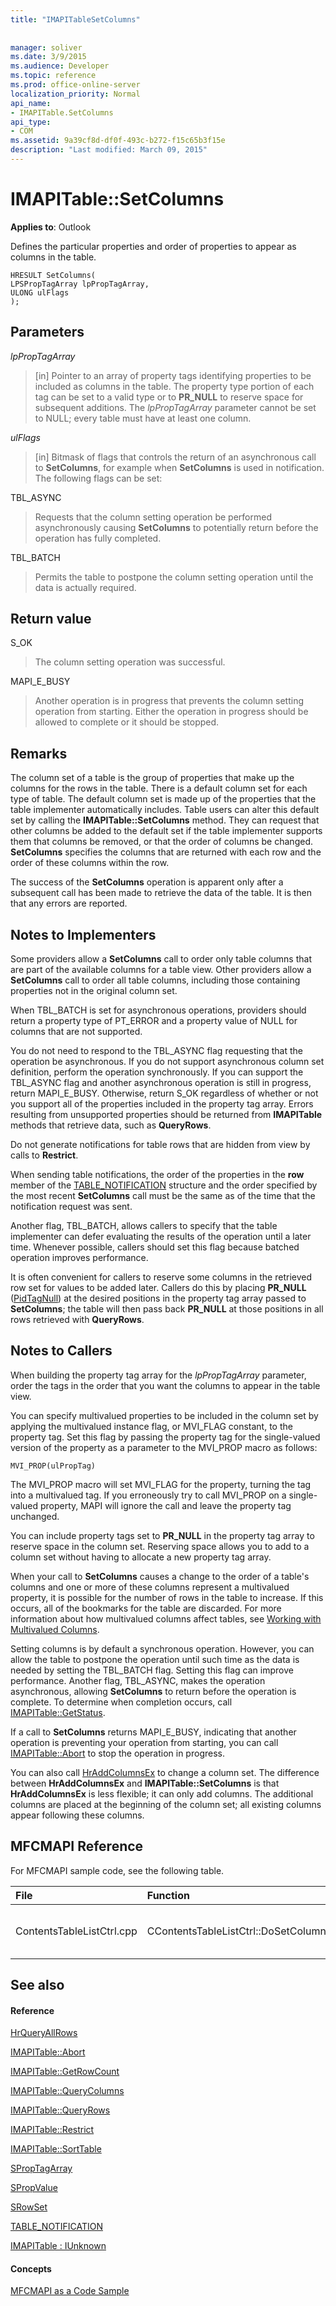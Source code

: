 ```yaml
---
title: "IMAPITableSetColumns"
 
 
manager: soliver
ms.date: 3/9/2015
ms.audience: Developer
ms.topic: reference
ms.prod: office-online-server
localization_priority: Normal
api_name:
- IMAPITable.SetColumns
api_type:
- COM
ms.assetid: 9a39cf8d-df0f-493c-b272-f15c65b3f15e
description: "Last modified: March 09, 2015"
---
```


# IMAPITable::SetColumns

  
  
**Applies to**: Outlook 
  
Defines the particular properties and order of properties to appear as columns in the table.
  
```
HRESULT SetColumns(
LPSPropTagArray lpPropTagArray,
ULONG ulFlags
);
```

## Parameters

 _lpPropTagArray_
  
> [in] Pointer to an array of property tags identifying properties to be included as columns in the table. The property type portion of each tag can be set to a valid type or to **PR_NULL** to reserve space for subsequent additions. The  _lpPropTagArray_ parameter cannot be set to NULL; every table must have at least one column. 
    
 _ulFlags_
  
> [in] Bitmask of flags that controls the return of an asynchronous call to **SetColumns**, for example when **SetColumns** is used in notification. The following flags can be set: 
    
TBL_ASYNC 
  
> Requests that the column setting operation be performed asynchronously causing **SetColumns** to potentially return before the operation has fully completed. 
    
TBL_BATCH 
  
> Permits the table to postpone the column setting operation until the data is actually required.
    
## Return value

S_OK 
  
> The column setting operation was successful.
    
MAPI_E_BUSY 
  
> Another operation is in progress that prevents the column setting operation from starting. Either the operation in progress should be allowed to complete or it should be stopped.
    
## Remarks

The column set of a table is the group of properties that make up the columns for the rows in the table. There is a default column set for each type of table. The default column set is made up of the properties that the table implementer automatically includes. Table users can alter this default set by calling the **IMAPITable::SetColumns** method. They can request that other columns be added to the default set if the table implementer supports them that columns be removed, or that the order of columns be changed. **SetColumns** specifies the columns that are returned with each row and the order of these columns within the row. 
  
The success of the **SetColumns** operation is apparent only after a subsequent call has been made to retrieve the data of the table. It is then that any errors are reported. 
  
## Notes to Implementers

Some providers allow a **SetColumns** call to order only table columns that are part of the available columns for a table view. Other providers allow a **SetColumns** call to order all table columns, including those containing properties not in the original column set. 
  
When TBL_BATCH is set for asynchronous operations, providers should return a property type of PT_ERROR and a property value of NULL for columns that are not supported.
  
You do not need to respond to the TBL_ASYNC flag requesting that the operation be asynchronous. If you do not support asynchronous column set definition, perform the operation synchronously. If you can support the TBL_ASYNC flag and another asynchronous operation is still in progress, return MAPI_E_BUSY. Otherwise, return S_OK regardless of whether or not you support all of the properties included in the property tag array. Errors resulting from unsupported properties should be returned from **IMAPITable** methods that retrieve data, such as **QueryRows**. 
  
Do not generate notifications for table rows that are hidden from view by calls to **Restrict**. 
  
When sending table notifications, the order of the properties in the **row** member of the [TABLE_NOTIFICATION](table_notification.md) structure and the order specified by the most recent **SetColumns** call must be the same as of the time that the notification request was sent. 
  
Another flag, TBL_BATCH, allows callers to specify that the table implementer can defer evaluating the results of the operation until a later time. Whenever possible, callers should set this flag because batched operation improves performance.
  
It is often convenient for callers to reserve some columns in the retrieved row set for values to be added later. Callers do this by placing **PR_NULL** ([PidTagNull](pidtagnull-canonical-property.md)) at the desired positions in the property tag array passed to **SetColumns**; the table will then pass back **PR_NULL** at those positions in all rows retrieved with **QueryRows**.
  
## Notes to Callers

When building the property tag array for the  _lpPropTagArray_ parameter, order the tags in the order that you want the columns to appear in the table view. 
  
You can specify multivalued properties to be included in the column set by applying the multivalued instance flag, or MVI_FLAG constant, to the property tag. Set this flag by passing the property tag for the single-valued version of the property as a parameter to the MVI_PROP macro as follows:
  
```
MVI_PROP(ulPropTag)

```

The MVI_PROP macro will set MVI_FLAG for the property, turning the tag into a multivalued tag. If you erroneously try to call MVI_PROP on a single-valued property, MAPI will ignore the call and leave the property tag unchanged. 
  
You can include property tags set to **PR_NULL** in the property tag array to reserve space in the column set. Reserving space allows you to add to a column set without having to allocate a new property tag array. 
  
When your call to **SetColumns** causes a change to the order of a table's columns and one or more of these columns represent a multivalued property, it is possible for the number of rows in the table to increase. If this occurs, all of the bookmarks for the table are discarded. For more information about how multivalued columns affect tables, see [Working with Multivalued Columns](working-with-multivalued-columns.md).
  
Setting columns is by default a synchronous operation. However, you can allow the table to postpone the operation until such time as the data is needed by setting the TBL_BATCH flag. Setting this flag can improve performance. Another flag, TBL_ASYNC, makes the operation asynchronous, allowing **SetColumns** to return before the operation is complete. To determine when completion occurs, call [IMAPITable::GetStatus](imapitable-getstatus.md).
  
If a call to **SetColumns** returns MAPI_E_BUSY, indicating that another operation is preventing your operation from starting, you can call [IMAPITable::Abort](imapitable-abort.md) to stop the operation in progress. 
  
You can also call [HrAddColumnsEx](hraddcolumnsex.md) to change a column set. The difference between **HrAddColumnsEx** and **IMAPITable::SetColumns** is that **HrAddColumnsEx** is less flexible; it can only add columns. The additional columns are placed at the beginning of the column set; all existing columns appear following these columns. 
  
## MFCMAPI Reference

For MFCMAPI sample code, see the following table.
  
|**File**|**Function**|**Comment**|
|:-----|:-----|:-----|
|ContentsTableListCtrl.cpp  <br/> |CContentsTableListCtrl::DoSetColumns  <br/> |MFCMAPI uses the **IMAPITable::SetColumns** method to set the desired columns for the table.  <br/> |
   
## See also

#### Reference

[HrQueryAllRows](hrqueryallrows.md)
  
[IMAPITable::Abort](imapitable-abort.md)
  
[IMAPITable::GetRowCount](imapitable-getrowcount.md)
  
[IMAPITable::QueryColumns](imapitable-querycolumns.md)
  
[IMAPITable::QueryRows](imapitable-queryrows.md)
  
[IMAPITable::Restrict](imapitable-restrict.md)
  
[IMAPITable::SortTable](imapitable-sorttable.md)
  
[SPropTagArray](sproptagarray.md)
  
[SPropValue](spropvalue.md)
  
[SRowSet](srowset.md)
  
[TABLE_NOTIFICATION](table_notification.md)
  
[IMAPITable : IUnknown](imapitableiunknown.md)
#### Concepts

[MFCMAPI as a Code Sample](mfcmapi-as-a-code-sample.md)

